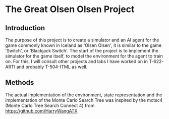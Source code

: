 # The Great Olsen Olsen Project


## Introduction

The purpose of this project is to create a simulator and an AI agent for the game commonly known in Iceland as 'Olsen Olsen', it is similar to the game 'Switch', or 'Blackjack Switch'. The start of the project is to implement the simulator for the game itself, to model the environment for the agent to train on. For this, I will consult other projects and labs I have worked on in T-622-ARTI and probably T-504-ITML as well.

## Methods

The actual implementation of the environment, state representation and the implementation of the Monte Carlo Search Tree was inspired by the mctsc4 (Monte Carlo Tree Search Connect 4) from https://github.com/HarryWangATX